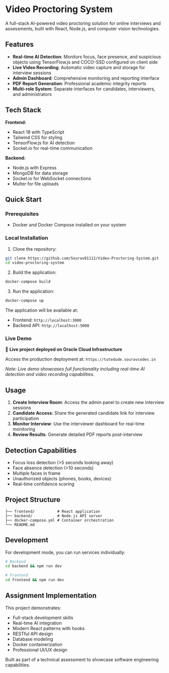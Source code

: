 # Video Proctoring System

A full-stack AI-powered video proctoring solution for online interviews and assessments, built with React, Node.js, and computer vision technologies.

## Features

- **Real-time AI Detection**: Monitors focus, face presence, and suspicious objects using TensorFlow.js and COCO-SSD configured on client side
- **Live Video Recording**: Automatic video capture and storage for interview sessions
- **Admin Dashboard**: Comprehensive monitoring and reporting interface
- **PDF Report Generation**: Professional academic integrity reports
- **Multi-role System**: Separate interfaces for candidates, interviewers, and administrators

## Tech Stack

**Frontend:**
- React 18 with TypeScript
- Tailwind CSS for styling
- TensorFlow.js for AI detection
- Socket.io for real-time communication

**Backend:**
- Node.js with Express
- MongoDB for data storage
- Socket.io for WebSocket connections
- Multer for file uploads

## Quick Start

### Prerequisites
- Docker and Docker Compose installed on your system

### Local Installation

1. Clone the repository:
```bash
git clone https://github.com/Sourav01112/Video-Proctoring-System.git
cd video-proctoring-system
```

2. Build the application:
```bash
docker-compose build
```

3. Run the application:
```bash
docker-compose up
```

The application will be available at:
- Frontend: `http://localhost:3000`
- Backend API: `http://localhost:5000`

### Live Demo

🚀 **Live project deployed on Oracle Cloud Infrastructure**

Access the production deployment at: `https://tutedude.souravcodes.in`

*Note: Live demo showcases full functionality including real-time AI detection and video recording capabilities.*

## Usage

1. **Create Interview Room**: Access the admin panel to create new interview sessions
2. **Candidate Access**: Share the generated candidate link for interview participation  
3. **Monitor Interview**: Use the interviewer dashboard for real-time monitoring
4. **Review Results**: Generate detailed PDF reports post-interview

## Detection Capabilities

- Focus loss detection (>5 seconds looking away)
- Face absence detection (>10 seconds)
- Multiple faces in frame
- Unauthorized objects (phones, books, devices)
- Real-time confidence scoring

## Project Structure

```
├── frontend/          # React application
├── backend/           # Node.js API server
├── docker-compose.yml # Container orchestration
└── README.md
```

## Development

For development mode, you can run services individually:

```bash
# Backend
cd backend && npm run dev

# Frontend  
cd frontend && npm run dev
```

## Assignment Implementation

This project demonstrates:
- Full-stack development skills
- Real-time AI integration
- Modern React patterns with hooks
- RESTful API design
- Database modeling
- Docker containerization
- Professional UI/UX design

Built as part of a technical assessment to showcase software engineering capabilities.